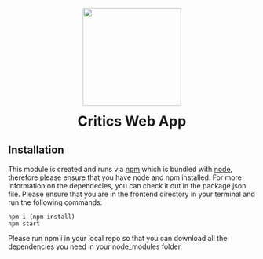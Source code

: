 <p align="center">
    <img width="200" src="https://upload.wikimedia.org/wikipedia/commons/a/a7/React-icon.svg">
</p>

<h1 align="center" style="margin-top: 0px;"> Critics Web App </h1>

## Installation

This module is created and runs via [npm](https://www.npmjs.com/) which is bundled with [node](https://nodejs.org/en/), therefore please ensure that you have node and npm installed. For more information on the dependecies, you can check it out in the package.json file. Please ensure that you are in the frontend directory in your terminal and run the following commands:

```
npm i (npm install)
npm start
```

Please run npm i in your local repo so that you can download all the dependencies you need in your node_modules folder.